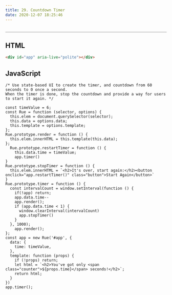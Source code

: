 ```yaml
---
title: 29. Countdown Timer
date: 2020-12-07 18:25:46
---
```


<div class="output-container">

  <style type="text/css">
    #app {
      margin-top: 20px;
    }

    .button {
        border-color: white;
        outline: none;
        border: none;
        margin-top: 5px;
        padding: 5px 10px;
        border-radius: 3px;
        font-weight: 600px;
        cursor: pointer;
      }

      .button:focus {
        border: red;
        outline: none;
        box-shadow: 0 0 3px 1px #8e45ff;
      }

      .button:active {
        color: #8e45ff;
      }

      .counter {
        color: #8e45ff;
      }
  </style>
  <div id="app" aria-live="polite"></div>
  <script>
  const timeValue = 6;
  const Rue = function (selector, options) {
    this.elem = document.querySelector(selector);
    this.data = options.data;
    this.template = options.template;
  };
  Rue.prototype.render = function () {
    this.elem.innerHTML = this.template(this.data);
  };
   Rue.prototype.restartTimer = function () {
     this.data.time = timeValue;
     app.timer()
  }
  Rue.prototype.stopTimer = function () {
    this.elem.innerHTML = `<h2>It's over, start again:</h2><button onclick="app.restartTimer()" class="button">Start Again</button>`
  }
  Rue.prototype.timer = function () {
    const intervalCount = window.setInterval(function () {
      if(!app) return;
      app.data.time--
      app.render();
      if (app.data.time < 1) {
        window.clearInterval(intervalCount)
        app.stopTimer()
      }
    }, 1000);
      app.render();
  };
  const app = new Rue('#app', {
    data: {
      time: timeValue,
    },
    template: function (props) {
      if (!props) return;
      let html = `<h2>You've got only <span class="counter">${props.time}</span> seconds!</h2>`;
      return html;
    }
  })
  app.timer();
  </script>

</div>

<div class="html-container" style="border-top: .5px solid grey; margin-top: 30px;">

## HTML

```HTML
<div id="app" aria-live="polite"></div>
```

</div>
<div class="js-container">

## JavaScript

```JS
/* Use state-based UI to create the timer, and countdown from 60 seconds to 0 once a second. 
When the timer is done, stop the countdown and provide a way for users to start it again. */

const timeValue = 6;
const Rue = function (selector, options) {
  this.elem = document.querySelector(selector);
  this.data = options.data;
  this.template = options.template;
};
Rue.prototype.render = function () {
  this.elem.innerHTML = this.template(this.data);
};
  Rue.prototype.restartTimer = function () {
    this.data.time = timeValue;
    app.timer()
}
Rue.prototype.stopTimer = function () {
  this.elem.innerHTML = `<h2>It's over, start again:</h2><button onclick="app.restartTimer()" class="button">Start Again</button>`
}
Rue.prototype.timer = function () {
  const intervalCount = window.setInterval(function () {
    if(!app) return;
    app.data.time--
    app.render();
    if (app.data.time < 1) {
      window.clearInterval(intervalCount)
      app.stopTimer()
    }
  }, 1000);
    app.render();
};
const app = new Rue('#app', {
  data: {
    time: timeValue,
  },
  template: function (props) {
    if (!props) return;
    let html = `<h2>You've got only <span class="counter">${props.time}</span> seconds!</h2>`;
    return html;
  }
})
app.timer();
```

</div>
